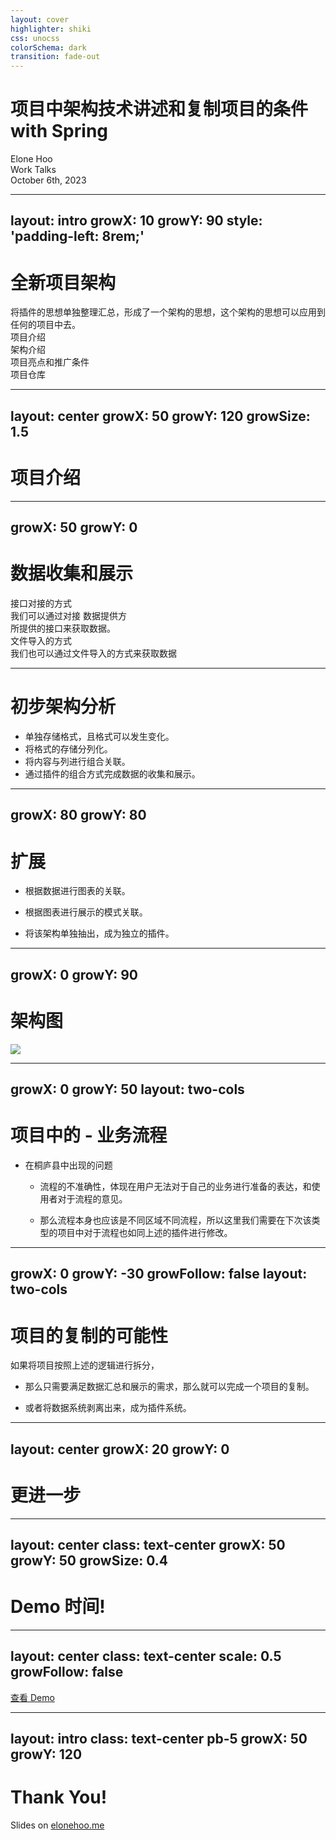 ```yaml
---
layout: cover
highlighter: shiki
css: unocss
colorSchema: dark
transition: fade-out
---
```


<h1 flex="~ col">
<div>项目中架构技术讲述和复制项目的条件</div>
<div flex="~ gap3" items-center>with <span inline-block i-logos:spring-icon text-1.2em mb-2/> <b font-bold>Spring</b></div>
</h1>

<div uppercase text-sm tracking-widest>
Elone Hoo
</div>

<div abs-br mx-10 my-12 flex="~ col" text-sm text-right>
  <div>Work Talks</div>
  <div text-sm opacity-50>
    October 6th, 2023
  </div>
</div>

<!--
在接下来的时间，我们将来展示一下桐庐项目中的一些技术亮点和复制条件的初步思考。

接下来我们会先查看大纲。我们会从四个部分来介绍桐庐项目。
-->

---
layout: intro
growX: 10
growY: 90
style: 'padding-left: 8rem;'
---

# 全新项目架构

<div class="leading-8 opacity-80">
将插件的思想单独整理汇总，形成了一个架构的思想，这个架构的思想可以应用到任何的项目中去。
</div>

<div my-10 w-max grid="~ cols-[40px_1fr] gap-y4" items-center justify-center>
  <div i-ri-git-pull-request-line op50 ma text-xl/>
  <div>项目介绍</div>
  <div i-ri-reserved-fill op50 ma text-xl/>
  <div>架构介绍</div>
  <div i-ri-lightbulb-flash-line op50 ma text-xl/>
  <div>项目亮点和推广条件</div>
  <div i-ri-github-line op50 ma text-xl/>
  <div>项目仓库</div>
</div>

<!--

-->

---
layout: center
growX: 50
growY: 120
growSize: 1.5
---

# 项目介绍

<!--
在桐庐的项目中我们可以简单的将项目理解为两部分，数据收集展示 + 事项流程管理。
-->

---
growX: 50
growY: 0
---

# 数据收集和展示

<div flex="~" justify-evenly items-center h-90>
<v-clicks>

<div flex="~ col" items-center>
<div w-20 h-20 mb6 i-logos-netuitive/>
<div text-2xl>接口对接的方式</div>
<div text-base op50>
  我们可以通过对接 数据提供方 
  <br />
  所提供的接口来获取数据。
</div>
</div>

<div flex="~ col" items-center>
<div w-20 h-20 mb6 i-logos-headlessui-icon />
<div text-2xl>文件导入的方式</div>
<div text-base op50>
我们也可以通过文件导入的方式来获取数据
</div>
</div>

</v-clicks>
</div>

<!--
我们可以先来确定一些前提，我们获取所需数据的方式，有且只有两种

1.通过接口对接的方案，进行获取，这里可能会包裹「API」和 数据库对接的方式
2.通过上传文件我们获取到文件中的数据。

但是无论是什么方式我们都可以确定的是，我们其实获取到的是 内容 ，而非格式，因为格式在之前确定的，也是我们获取到的内容的表达方式。
-->

---

# 初步架构分析

<v-clicks>

- 单独存储格式，且格式可以发生变化。
- 将格式的存储分列化。
- 将内容与列进行组合关联。
- 通过插件的组合方式完成数据的收集和展示。

</v-clicks>

<!--
我们可以设计出简单的架构模型

1. 我们单独的存储格式，我们可以简单的将格式理解为「表头」。

2.在将「格式/表头」的存储方式修改为列的存储的方式，
也就是我们可以存储表头的每一列，例如名称，显示的后缀，位次。

3. 我们所存储的内容如果与表头的每一列进行关联。那么在查询的时候我们就可以查询到这些内容数据。

4. 在以上的条件中我们就可以在查看数据的时候，查找到所需要的表，在根据表格查询到表格需要展示的表头，在根据表头将内容依次查询到，这就如果拼图一样在数据展示的时候将表格拼出来。
-->

---
growX: 80
growY: 80
---

# 扩展

<v-clicks>

- 根据数据进行图表的关联。

- 根据图表进行展示的模式关联。

- 将该架构单独抽出，成为独立的插件。

</v-clicks>

<!--
我们可以在这个的架构基础上进行扩展，可以将很多展示数据的需求与他们进行绑定。

例如我们可以绑定图表的渲染方式和渲染逻辑。可以对于展示的图表类型进行关联。甚至我们可以将这一块单独剥离，成为插件系统。

接下来我们将用最直观的方式展示架构图。
-->

---
growX: 0
growY: 90
---

# 架构图


<v-clicks>
  
<img src="/Architecture.svg">  

</v-clicks>

<!--
我们将最核心的部分组绘制成了图，可以直观的用图画的形式查看对于该插件系统的理解和思想。

我们可以先设置表格，再由客户进行初步的设置表头。我们将表头的每一个值进行单独的存储，同时可以增加更多的关联项。

这样我们可以发散自己的思维，增加更多的功能，例如
- 我们可以增加图表的关联，
- 增加图表的展示方式，
- 增加图表的展示逻辑，
- 增加图表的展示类型。
-->

---
growX: 0
growY: 50
layout: two-cols
---

# 项目中的 <span v-click> - 业务流程</span>

<v-clicks>

- 在桐庐县中出现的问题

  - 流程的不准确性，体现在用户无法对于自己的业务进行准备的表达，和使用者对于流程的意见。
  
  - 那么流程本身也应该是不同区域不同流程，所以这里我们需要在下次该类型的项目中对于流程也如同上述的插件进行修改。

</v-clicks>

<!--
在这个项目中，我们出现了一些问题。

我们很难理解客户的业务流程，他们也无法准确的描述出自己的业务流程，导致我们对于整体的业务流程是匮乏认知和匮乏理解的。

但本身该项目的业务流程是定制的需求。
-->

---
growX: 0
growY: -30
growFollow: false
layout: two-cols
---

# 项目的复制<span v-click>的可能性</span>

<p v-click>如果将项目按照上述的逻辑进行拆分，</p>

<v-clicks>

- 那么只需要满足数据汇总和展示的需求，那么就可以完成一个项目的复制。

- 或者将数据系统剥离出来，成为插件系统。

</v-clicks>

<!--
如果我们将插件系统剥离出来，那么只要其他项目中有对于数据汇总和展示的需求，这个插件就派上了用场，因为业务流程过于定制化了，大概率是定制需求，所以只需要在后续的项目中满足其中一条就可以大概率实现复制的想法。
-->

---
layout: center
growX: 20
growY: 0
---

# 更进一步

<!--
那么接下来，将会演示一下具体页面，展示这个插件架构目前的成果
-->

---
layout: center
class: text-center
growX: 50
growY: 50
growSize: 0.4
---

<h1>Demo 时间!</h1>

<!--
让我们前往 Demo
-->

---
layout: center
class: text-center
scale: 0.5
growFollow: false
---

<a href="https://localhost:8001/#/login?redirect=/dashboard" target="	
_blank">查看 Demo</a>

---
layout: intro
class: text-center pb-5
growX: 50
growY: 120
---

# Thank You!

Slides on [elonehoo.me](https://elonehoo.me)

<!--
我的谈话就到此为止。 这些幻灯片可以在我的网站上找到。 谢谢！
-->
